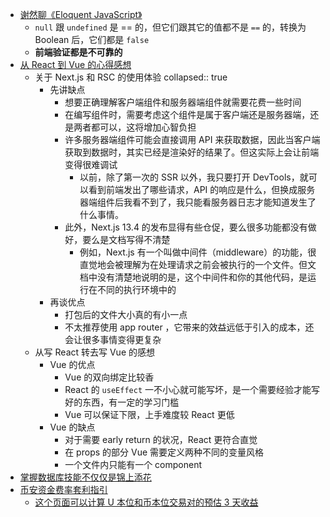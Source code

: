 - [谢然聊《Eloquent JavaScript》](https://zhuanlan.zhihu.com/p/24943200)
	- `null` 跟 `undefined` 是 == 的，但它们跟其它的值都不是 `==` 的，转换为 Boolean 后，它们都是 `false`
	- **前端验证都是不可靠的**
- [从 React 到 Vue 的心得感想](https://blog.huli.tw/2024/03/13/from-react-to-vue/)
	- 关于 Next.js 和 RSC 的使用体验
	  collapsed:: true
		- 先讲缺点
			- 想要正确理解客户端组件和服务器端组件就需要花费一些时间
			- 在编写组件时，需要考虑这个组件是属于客户端还是服务器端，还是两者都可以，这将增加心智负担
			- 许多服务器端组件可能会直接调用 API 来获取数据，因此当客户端获取到数据时，其实已经是渲染好的结果了。但这实际上会让前端变得很难调试
				- 以前，除了第一次的 SSR 以外，我只要打开 DevTools，就可以看到前端发出了哪些请求，API 的响应是什么，但换成服务器端组件后我看不到了，我只能看服务器日志才能知道发生了什么事情。
			- 此外，Next.js 13.4 的发布显得有些仓促，要么很多功能都没有做好，要么是文档写得不清楚
				- 例如，Next.js 有一个叫做中间件（middleware）的功能，很直觉地会被理解为在处理请求之前会被执行的一个文件。但文档中没有清楚地说明的是，这个中间件和你的其他代码，是运行在不同的执行环境中的
		- 再谈优点
			- 打包后的文件大小真的有小一点
			- 不太推荐使用 app router ，它带来的效益远低于引入的成本，还会让很多事情变得更复杂
	- 从写 React 转去写 Vue 的感想
		- Vue 的优点
			- Vue 的双向绑定比较香
			- React 的 `useEffect` 一不小心就可能写坏，是一个需要经验才能写好的东西，有一定的学习门槛
			- Vue 可以保证下限，上手难度较 React 更低
		- Vue 的缺点
			- 对于需要 early return 的状况，React 更符合直觉
			- 在 props 的部分 Vue 需要定义两种不同的变量风格
			- 一个文件内只能有一个 component
- [掌握数据库技能不仅仅是锦上添花](https://renegadeotter.com/2023/11/12/your-database-skills-are-not-good-to-have.html)
- [币安资金费率套利指引](https://www.binance.com/zh-CN/support/faq/%E5%B9%A3%E5%AE%89%E8%B3%87%E9%87%91%E8%B2%BB%E7%8E%87%E5%A5%97%E5%88%A9%E6%8C%87%E5%BC%95-61012e690cf343e7979649282a2ccc3c)
	- [这个页面可以计算 U 本位和币本位交易对的预估 3 天收益](https://www.binance.com/zh-CN/futures/funding-history/quarterly/arbitrage-data)